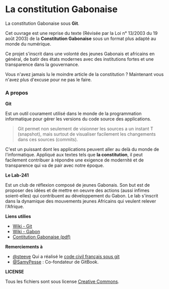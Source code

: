 La constitution Gabonaise
=======

La constitution Gabonaise sous __Git__.

Cet ouvrage est une reprise du texte (Révisée par la Loi n° 13/2003 du 19 août 2003) de la __Constitution Gabonaise__ sous un format plus adapté au monde du numérique. 

Ce projet s'inscrit dans une volonté des jeunes Gabonais et africains en général, de batir des états modernes avec des institutions fortes et une transparence dans la gouvernance.

Vous n'avez jamais lu le moindre article de la constitution ? Maintenant vous n'avez plus d'excuse pour ne pas le faire.


### A propos

__Git__  

Est un outil courament utilisé dans le monde de la programmation informatique pour gérer les versions du code source des applications. 

> Git permet non seulement de visionner les sources a un instant T (snapshot), mais surtout de visualiser facilement les changements dans ces sources (commits). 

C'est un puissant dont les applications peuvent aller au delà du monde de l'informatique. Appliqué aux textes tels que  __la constitution__, il peut facilement contribuer à répondre une exigence de modernité et de transparence qui va de pair avec notre époque.

__Le Lab-241__  

Est un club de réflexion composé de jeunes Gabonais. Son but est de proposer des idées et de mettre en oeuvre des actions (aussi infimes soient-elles) qui contribuent au développement du Gabon. Le lab s'inscrit dans la dynamique des mouvements jeunes Africains qui veulent relever l'Afrique.


__Liens utilies__

* [Wiki - Git](https://fr.wikipedia.org/wiki/Git)
* [Wiki - Gabon](https://fr.wikipedia.org/wiki/Gabon)
* [Contitution Gabonaise (pdf) ](http://democratie.francophonie.org/IMG/pdf/Gabon.pdf)

__Remerciements à__


* [@steeve](http://twitter.com/steeve) Qui a réalisé le [code civil français sous git](https://github.com/steeve/france.code-civil)
* [@SamyPesse](https://twitter.com/SamyPesse) : Co-fondateur de GitBook. 

__LICENSE__

Tous les fichiers sont sous license [Creative Commons](https://creativecommons.org/licenses/by/4.0/).


